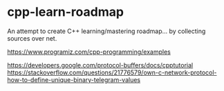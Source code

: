 # cpp-learn-roadmap
An attempt to create C++ learning/mastering roadmap... by collecting sources over net.

https://www.programiz.com/cpp-programming/examples

https://developers.google.com/protocol-buffers/docs/cpptutorial
https://stackoverflow.com/questions/21776579/own-c-network-protocol-how-to-define-unique-binary-telegram-values
